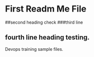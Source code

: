 # First Readm Me File


##second heading check
###third line

## fourth line heading testing.


Devops training sample files.



